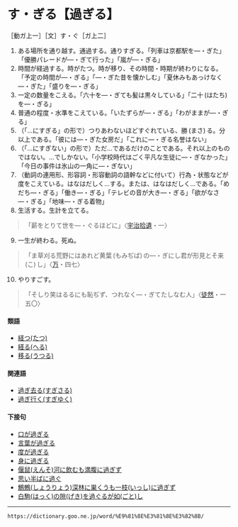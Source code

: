 # す・ぎる【過ぎる】

［動ガ上一］［文］す・ぐ［ガ上二］
1. ある場所を通り越す。通過する。通りすぎる。「列車は京都駅を―・ぎた」「優勝パレードが―・ぎて行った」「嵐が―・ぎる」
2. 時間が経過する。時がたつ。時が移り、その時間・時期が終わりになる。「予定の時間が―・ぎる」「―・ぎた昔を懐かしむ」「夏休みもあっけなく―・ぎた」「盛りを―・ぎる」
3. 一定の数量をこえる。「六十を―・ぎても髪は黒々している」「二十 (はたち) を―・ぎる」
4. 普通の程度・水準をこえている。「いたずらが―・ぎる」「わがままが―・ぎる」
5. （「…にすぎる」の形で）つりあわないほどすぐれている、勝 (まさ) る。分以上である。「彼には―・ぎた女房だ」「これに―・ぎる名誉はない」
6.  （「…にすぎない」の形で）ただ…であるだけのことである。それ以上のものではない。…でしかない。「小学校時代はごく平凡な生徒に―・ぎなかった」「今日の事件は氷山の一角に―・ぎない」
7.  （動詞の連用形、形容詞・形容動詞の語幹などに付いて）行為・状態などが度をこえている。はなはだしく…する。または、はなはだしく…である。「めだち―・ぎる」「働き―・ぎる」「テレビの音が大き―・ぎる」「欲がなさ―・ぎる」「地味―・ぎる着物」
8.  生活する。生計を立てる。
>「薪をとりて世を―・ぐるほどに」〈[宇治拾遺](https://dictionary.goo.ne.jp/word/%E5%AE%87%E6%B2%BB%E6%8B%BE%E9%81%BA%E7%89%A9%E8%AA%9E/#jn-18547)・一〉
9. 一生が終わる。死ぬ。    
>「ま草刈る荒野にはあれど黄葉 (もみぢば) の―・ぎにし君が形見とそ来 (こ) し」〈[万](https://dictionary.goo.ne.jp/word/%E4%B8%87%E8%91%89%E9%9B%86_%28%E3%81%BE%E3%82%93%E3%82%88%E3%81%86%E3%81%97%E3%82%85%E3%81%86%29/#jn-210648)・四七〉
10. やりすごす。
>「そしり笑はるるにも恥ぢず、つれなく―・ぎてたしなむ人」〈[徒然](https://dictionary.goo.ne.jp/word/%E5%BE%92%E7%84%B6%E8%8D%89/#jn-148773)・一五〇〉
        

#### 類語

-   [経つ(たつ)](https://dictionary.goo.ne.jp/word/%E7%B5%8C%E3%81%A4/#jn-137183)
-   [経る(へる)](https://dictionary.goo.ne.jp/word/%E7%B5%8C%E3%82%8B/#jn-199823)
-   [移る(うつる)](https://dictionary.goo.ne.jp/word/%E7%A7%BB%E3%82%8B_%28%E3%81%86%E3%81%A4%E3%82%8B%29/#jn-19877)

#### 関連語

-   [過ぎ去る(すぎさる)](https://dictionary.goo.ne.jp/word/%E9%81%8E%E5%8E%BB%E3%82%8B/#jn-117609)
-   [過ぎ行く(すぎゆく)](https://dictionary.goo.ne.jp/word/%E9%81%8E%E8%A1%8C%E3%81%8F/#jn-117752)

#### 下接句

-   [口が過ぎる](https://dictionary.goo.ne.jp/word/%E5%8F%A3%E3%81%8C%E9%81%8E%E3%81%8E%E3%82%8B/#jn-61865)
-   [言葉が過ぎる](https://dictionary.goo.ne.jp/word/%E8%A8%80%E8%91%89%E3%81%8C%E9%81%8E%E3%81%8E%E3%82%8B/#jn-80643)
-   [度が過ぎる](https://dictionary.goo.ne.jp/word/%E5%BA%A6%E3%81%8C%E9%81%8E%E3%81%8E%E3%82%8B/#jn-154699)
-   [身に過ぎる](https://dictionary.goo.ne.jp/word/%E8%BA%AB%E3%81%AB%E9%81%8E%E3%81%8E%E3%82%8B/#jn-210685)
-   [偃鼠(えんそ)河に飲むも満腹に過ぎず](https://dictionary.goo.ne.jp/word/%E5%81%83%E9%BC%A0%E6%B2%B3%E3%81%AB%E9%A3%B2%E3%82%80%E3%82%82%E6%BA%80%E8%85%B9%E3%81%AB%E9%81%8E%E3%81%8E%E3%81%9A/#jn-26554)
-   [思い半ばに過ぐ](https://dictionary.goo.ne.jp/word/%E6%80%9D%E3%81%84%E5%8D%8A%E3%81%B0%E3%81%AB%E9%81%8E%E3%81%90/#jn-33149)
-   [鷦鷯(しょうりょう)深林に巣くうも一枝(いっし)に過ぎず](https://dictionary.goo.ne.jp/word/%E9%B7%A6%E9%B7%AF%E6%B7%B1%E6%9E%97%E3%81%AB%E5%B7%A3%E3%81%8F%E3%81%86%E3%82%82%E4%B8%80%E6%9E%9D%E3%81%AB%E9%81%8E%E3%81%8E%E3%81%9A/#jn-110493)
-   [白駒(はっく)の隙(げき)を過ぐるが如(ごと)し](https://dictionary.goo.ne.jp/word/%E7%99%BD%E9%A7%92%E3%81%AE%E9%9A%99%E3%82%92%E9%81%8E%E3%81%90%E3%82%8B%E3%81%8C%E5%A6%82%E3%81%97/#jn-177255)

---
`https://dictionary.goo.ne.jp/word/%E9%81%8E%E3%81%8E%E3%82%8B/`